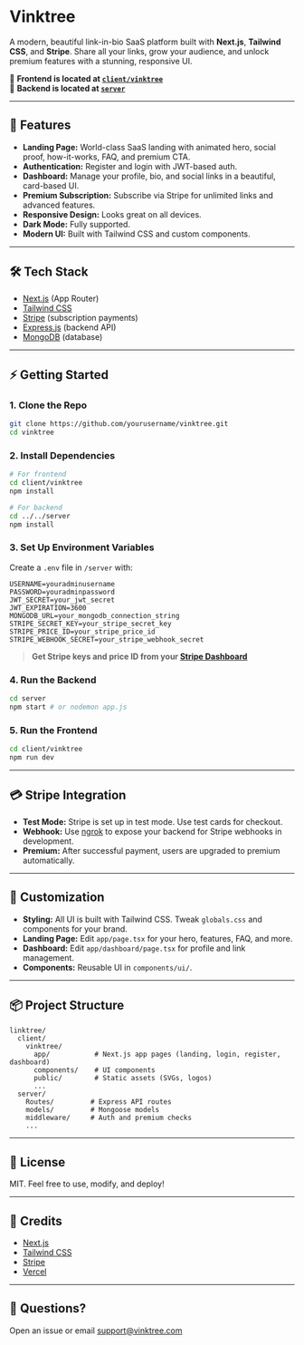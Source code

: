 # Vinktree

A modern, beautiful link-in-bio SaaS platform built with **Next.js**, **Tailwind CSS**, and **Stripe**. Share all your links, grow your audience, and unlock premium features with a stunning, responsive UI.

🔗 **Frontend is located at [`client/vinktree`](./client/vinktree)**  
🔗 **Backend is located at [`server`](./server)**

---

## 🚀 Features
- **Landing Page:** World-class SaaS landing with animated hero, social proof, how-it-works, FAQ, and premium CTA.
- **Authentication:** Register and login with JWT-based auth.
- **Dashboard:** Manage your profile, bio, and social links in a beautiful, card-based UI.
- **Premium Subscription:** Subscribe via Stripe for unlimited links and advanced features.
- **Responsive Design:** Looks great on all devices.
- **Dark Mode:** Fully supported.
- **Modern UI:** Built with Tailwind CSS and custom components.

---

## 🛠️ Tech Stack
- [Next.js](https://nextjs.org/) (App Router)
- [Tailwind CSS](https://tailwindcss.com/)
- [Stripe](https://stripe.com/) (subscription payments)
- [Express.js](https://expressjs.com/) (backend API)
- [MongoDB](https://www.mongodb.com/) (database)

---

## ⚡ Getting Started

### 1. **Clone the Repo**
```bash
git clone https://github.com/yourusername/vinktree.git
cd vinktree
```

### 2. **Install Dependencies**
```bash
# For frontend
cd client/vinktree
npm install

# For backend
cd ../../server
npm install
```

### 3. **Set Up Environment Variables**
Create a `.env` file in `/server` with:
```env
USERNAME=youradminusername
PASSWORD=youradminpassword
JWT_SECRET=your_jwt_secret
JWT_EXPIRATION=3600
MONGODB_URL=your_mongodb_connection_string
STRIPE_SECRET_KEY=your_stripe_secret_key
STRIPE_PRICE_ID=your_stripe_price_id
STRIPE_WEBHOOK_SECRET=your_stripe_webhook_secret
```

> **Get Stripe keys and price ID from your [Stripe Dashboard](https://dashboard.stripe.com/test/products)**

### 4. **Run the Backend**
```bash
cd server
npm start # or nodemon app.js
```

### 5. **Run the Frontend**
```bash
cd client/vinktree
npm run dev
```

---

## 💳 Stripe Integration
- **Test Mode:** Stripe is set up in test mode. Use test cards for checkout.
- **Webhook:** Use [ngrok](https://ngrok.com/) to expose your backend for Stripe webhooks in development.
- **Premium:** After successful payment, users are upgraded to premium automatically.

---

## 🌈 Customization
- **Styling:** All UI is built with Tailwind CSS. Tweak `globals.css` and components for your brand.
- **Landing Page:** Edit `app/page.tsx` for your hero, features, FAQ, and more.
- **Dashboard:** Edit `app/dashboard/page.tsx` for profile and link management.
- **Components:** Reusable UI in `components/ui/`.

---

## 📦 Project Structure
```
linktree/
  client/
    vinktree/
      app/           # Next.js app pages (landing, login, register, dashboard)
      components/    # UI components
      public/        # Static assets (SVGs, logos)
      ...
  server/
    Routes/         # Express API routes
    models/         # Mongoose models
    middleware/     # Auth and premium checks
    ...
```

---

## 📝 License
MIT. Feel free to use, modify, and deploy!

---

## 🙏 Credits
- [Next.js](https://nextjs.org/)
- [Tailwind CSS](https://tailwindcss.com/)
- [Stripe](https://stripe.com/)
- [Vercel](https://vercel.com/)

---

## 💬 Questions?
Open an issue or email [support@vinktree.com](mailto:support@vinktree.com)
